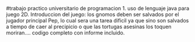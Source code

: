 #trabajo practico universitario de programacion 1.
uso de lenguaje java para juego 2D.
Introduccion del juego: los gnomos deben ser salvados por 
el jugador principal Pep, lo cual sera una tarea dificil 
ya que sino son salvados a tiempo de caer al precipicio
o que las tortugas asesinas los toquen moriran....
codigo completo con informe incluido. 
